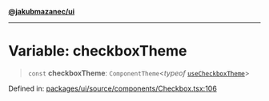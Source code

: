 [**@jakubmazanec/ui**](../README.md)

---

# Variable: checkboxTheme

> `const` **checkboxTheme**: `ComponentTheme`\<_typeof_ [`useCheckboxTheme`](useCheckboxTheme.md)\>

Defined in:
[packages/ui/source/components/Checkbox.tsx:106](https://github.com/jakubmazanec/tools/blob/74fa88a6249b3d486436ae7655f4962bc4a86e11/packages/ui/source/components/Checkbox.tsx#L106)
